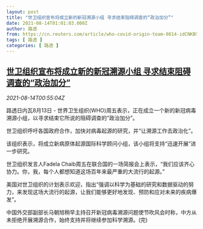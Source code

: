 ```yaml
---
layout: post
title: "世卫组织宣布将成立新的新冠溯源小组 寻求结束阻碍调查的“政治加分”"
date: 2021-08-14T01:01:03.000Z
author: 路透
from: https://cn.reuters.com/article/who-covid-origin-team-0814-idCNKBS2FF00R
tags: [ 路透 ]
categories: [ 路透 ]
---
```

<!--1628902863000-->
[世卫组织宣布将成立新的新冠溯源小组 寻求结束阻碍调查的“政治加分”](https://cn.reuters.com/article/who-covid-origin-team-0814-idCNKBS2FF00R)
------

<div>
<div><i>2021-08-14T00:55:04Z</i></div><p>路透日内瓦8月13日 - 世界卫生组织(WHO)周五表示，正在成立一个新的新冠病毒溯源小组，以寻求结束它所说的阻碍调查的“政治加分”。</p><p>世卫组织呼吁各国政府合作，加快对病毒起源的研究，并“让溯源工作去政治化”。</p><p>该组织表示，将成立新病原体起源国际科学顾问小组，该小组将支持“迅速开展”进一步研究。</p><p>世卫组织发言人Fadela Chaib周五在联合国的一场简报会上表示，“我们应该齐心协力。你，我，每个人都想知道这场百年来最严重的大流行的起源。”</p><p>美国对世卫组织的计划表示欢迎，指出“强调以科学为基础的研究和数据驱动的努力，来发现这场大流行的起源，让我们能够更好地发现、预防和应对未来的疾病爆发”。</p><p>中国外交部副部长马朝旭稍早主持召开新冠病毒溯源问题使节吹风会时称，中方从未拒绝开展溯源合作，始终支持并将继续参加科学溯源。(完)</p>
</div>
